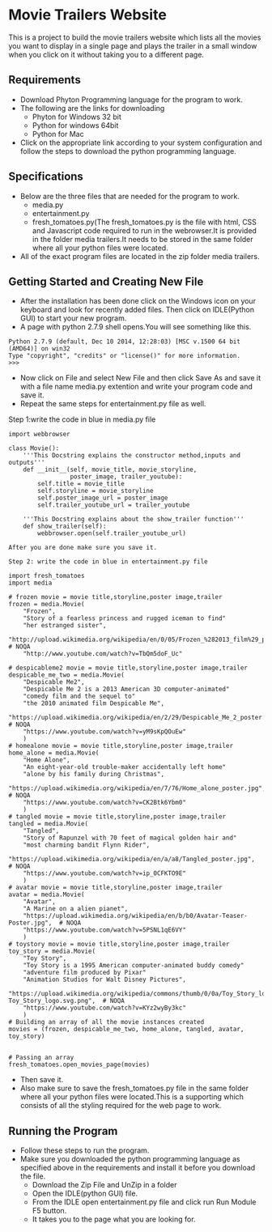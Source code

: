 # Movie Trailers Website #
This is a project to build the movie trailers website which lists all the movies you want to display in a single page and plays the trailer in a small window  when you click on it without taking you to a different page.

## Requirements ##
* Download Phyton Programming language for the program to work.
* The following are the links for downloading
  * Phyton for Windows 32 bit
  * Python for windows 64bit
  * Python for Mac
* Click on the appropriate link according to your system configuration and follow the steps to download the python programming language.

## Specifications ##
* Below are the three files that are needed for the program to work.
  * media.py
  * entertainment.py
  * fresh_tomatoes.py(The fresh_tomatoes.py is the file with html, CSS and Javascript code required to run in the webrowser.It is provided in the folder media trailers.It needs to be stored in the same folder where all your python files were located.
* All of the exact program files are located in the zip folder media trailers.

## Getting Started and Creating New File ##
* After the installation has been done click on the Windows icon on your keyboard and look for recently added files. Then click on IDLE(Python GUI) to start your new program.
* A page with python 2.7.9 shell opens.You will see something like this.
```
Python 2.7.9 (default, Dec 10 2014, 12:28:03) [MSC v.1500 64 bit (AMD64)] on win32
Type "copyright", "credits" or "license()" for more information.
>>> 
```
* Now click on File and select New File and then click Save As and save it  with a file name media.py extention and write your program code and save it.
* Repeat the same steps for entertainment.py file as well.


Step 1:write the code in blue in media.py file
```
import webbrowser

class Movie():
    '''This Docstring explains the constructor method,inputs and outputs'''
    def __init__(self, movie_title, movie_storyline,
                 poster_image, trailer_youtube):
        self.title = movie_title
        self.storyline = movie_storyline
        self.poster_image_url = poster_image
        self.trailer_youtube_url = trailer_youtube

    '''This Docstring explains about the show_trailer function'''
    def show_trailer(self):
        webbrowser.open(self.trailer_youtube_url)
        
After you are done make sure you save it.

Step 2: write the code in blue in entertainment.py file

import fresh_tomatoes
import media

# frozen movie = movie title,storyline,poster image,trailer
frozen = media.Movie(
    "Frozen",
    "Story of a fearless princess and rugged iceman to find"
    "her estranged sister",
    "http://upload.wikimedia.org/wikipedia/en/0/05/Frozen_%282013_film%29_poster.jpg",  # NOQA
    "http://www.youtube.com/watch?v=TbQm5doF_Uc"
    
# despicableme2 movie = movie title,storyline,poster image,trailer
despicable_me_two = media.Movie(
    "Despicable Me2",
    "Despicable Me 2 is a 2013 American 3D computer-animated"
    "comedy film and the sequel to"
    "the 2010 animated film Despicable Me",
    "https://upload.wikimedia.org/wikipedia/en/2/29/Despicable_Me_2_poster.jpg",  # NOQA
    "https://www.youtube.com/watch?v=yM9sKpQOuEw"
    )                            
# homealone movie = movie title,storyline,poster image,trailer 
home_alone = media.Movie(
    "Home Alone",
    "An eight-year-old trouble-maker accidentally left home"
    "alone by his family during Christmas",
    "https://upload.wikimedia.org/wikipedia/en/7/76/Home_alone_poster.jpg",  # NOQA
    "https://www.youtube.com/watch?v=CK2Btk6Ybm0"
    )
# tangled movie = movie title,storyline,poster image,trailer
tangled = media.Movie(
    "Tangled",
    "Story of Rapunzel with 70 feet of magical golden hair and"
    "most charming bandit Flynn Rider",
    "https://upload.wikimedia.org/wikipedia/en/a/a8/Tangled_poster.jpg",  # NOQA
    "https://www.youtube.com/watch?v=ip_0CFKTO9E"
    )
# avatar movie = movie title,storyline,poster image,trailer
avatar = media.Movie(
    "Avatar",
    "A Marine on a alien pianet",
    "https://upload.wikimedia.org/wikipedia/en/b/b0/Avatar-Teaser-Poster.jpg",  # NOQA
    "https://www.youtube.com/watch?v=5PSNL1qE6VY"
    )
# toystory movie = movie title,storyline,poster image,trailer
toy_story = media.Movie(
    "Toy Story",
    "Toy Story is a 1995 American computer-animated buddy comedy"
    "adventure film produced by Pixar"
    "Animation Studios for Walt Disney Pictures",
    "https://upload.wikimedia.org/wikipedia/commons/thumb/0/0a/Toy_Story_logo.svg/300px-Toy_Story_logo.svg.png",  # NOQA
    "https://www.youtube.com/watch?v=KYz2wyBy3kc"
    )
# Building an array of all the movie instances created
movies = (frozen, despicable_me_two, home_alone, tangled, avatar, toy_story)


# Passing an array
fresh_tomatoes.open_movies_page(movies)
```

* Then save it.
* Also make sure to save the fresh_tomatoes.py file in the same folder where all your python files were located.This is a supporting which consists of all the styling required for the web page to work.

## Running the Program ##
* Follow these steps to run the program. 
* Make sure you downloaded the python programming language as specified above in the requirements and install it before you download the file.
  * Download the Zip File and UnZip in a folder
  * Open the IDLE(python GUI) file.
  * From the IDLE open entertainment.py file and click run Run Module F5 button.
  * It takes you to the page what you are looking for.

